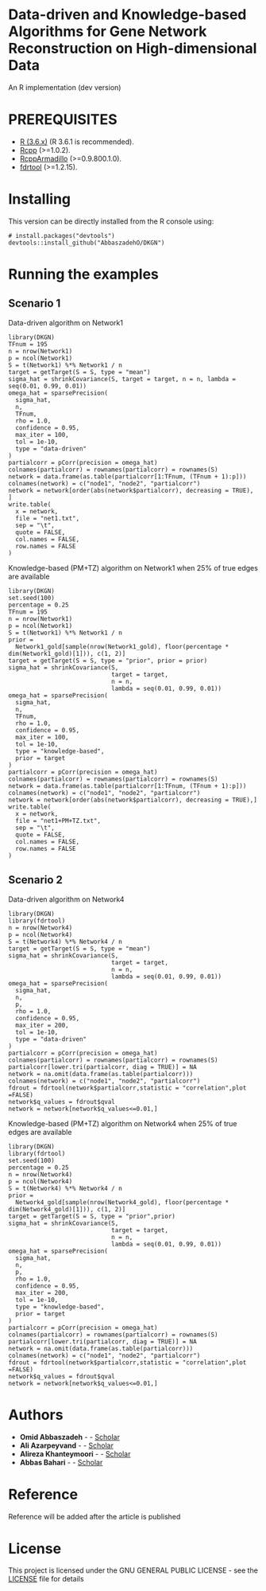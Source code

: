 # Data-driven and Knowledge-based Algorithms for Gene Network Reconstruction on High-dimensional Data
An R implementation (dev version)

# PREREQUISITES
* [R (3.6.x)](https://cran.r-project.org/bin/windows/base/) (R 3.6.1 is recommended).
* [Rcpp](https://cran.r-project.org/web/packages/Rcpp/index.html) (>=1.0.2).
* [RcppArmadillo](https://cran.r-project.org/web/packages/RcppArmadillo/RcppArmadillo.pdf) (>=0.9.800.1.0).
* [fdrtool](https://cran.r-project.org/web/packages/fdrtool/index.html) (>=1.2.15).

# Installing
This version can be directly installed from the R console using:

```
# install.packages("devtools")
devtools::install_github("AbbaszadehO/DKGN")
```

# Running the examples
## Scenario 1 ##

Data-driven algorithm on Network1 

```
library(DKGN)
TFnum = 195
n = nrow(Network1)
p = ncol(Network1)
S = t(Network1) %*% Network1 / n
target = getTarget(S = S, type = "mean")
sigma_hat = shrinkCovariance(S, target = target, n = n, lambda = seq(0.01, 0.99, 0.01))
omega_hat = sparsePrecision(
  sigma_hat,
  n,
  TFnum,
  rho = 1.0,
  confidence = 0.95,
  max_iter = 100,
  tol = 1e-10,
  type = "data-driven"
)
partialcorr = pCorr(precision = omega_hat)
colnames(partialcorr) = rownames(partialcorr) = rownames(S)
network = data.frame(as.table(partialcorr[1:TFnum, (TFnum + 1):p]))
colnames(network) = c("node1", "node2", "partialcorr")
network = network[order(abs(network$partialcorr), decreasing = TRUE), ]
write.table(
  x = network,
  file = "net1.txt",
  sep = "\t",
  quote = FALSE,
  col.names = FALSE,
  row.names = FALSE
)
```

Knowledge-based (PM+TZ) algorithm on Network1 when 25% of true edges are available

```
library(DKGN)
set.seed(100)
percentage = 0.25
TFnum = 195
n = nrow(Network1)
p = ncol(Network1)
S = t(Network1) %*% Network1 / n
prior =
  Network1_gold[sample(nrow(Network1_gold), floor(percentage * dim(Network1_gold)[1])), c(1, 2)]
target = getTarget(S = S, type = "prior", prior = prior)
sigma_hat = shrinkCovariance(S,
                             target = target,
                             n = n,
                             lambda = seq(0.01, 0.99, 0.01))
omega_hat = sparsePrecision(
  sigma_hat,
  n,
  TFnum,
  rho = 1.0,
  confidence = 0.95,
  max_iter = 100,
  tol = 1e-10,
  type = "knowledge-based",
  prior = target
)
partialcorr = pCorr(precision = omega_hat)
colnames(partialcorr) = rownames(partialcorr) = rownames(S)
network = data.frame(as.table(partialcorr[1:TFnum, (TFnum + 1):p]))
colnames(network) = c("node1", "node2", "partialcorr")
network = network[order(abs(network$partialcorr), decreasing = TRUE),]
write.table(
  x = network,
  file = "net1+PM+TZ.txt",
  sep = "\t",
  quote = FALSE,
  col.names = FALSE,
  row.names = FALSE
)
```

## Scenario 2 ##

Data-driven algorithm on Network4

```
library(DKGN)
library(fdrtool)
n = nrow(Network4)
p = ncol(Network4)
S = t(Network4) %*% Network4 / n
target = getTarget(S = S, type = "mean")
sigma_hat = shrinkCovariance(S,
                             target = target,
                             n = n,
                             lambda = seq(0.01, 0.99, 0.01))
omega_hat = sparsePrecision(
  sigma_hat,
  n,
  p,
  rho = 1.0,
  confidence = 0.95,
  max_iter = 200,
  tol = 1e-10,
  type = "data-driven"
)
partialcorr = pCorr(precision = omega_hat)
colnames(partialcorr) = rownames(partialcorr) = rownames(S)
partialcorr[lower.tri(partialcorr, diag = TRUE)] = NA
network = na.omit(data.frame(as.table(partialcorr)))
colnames(network) = c("node1", "node2", "partialcorr")
fdrout = fdrtool(network$partialcorr,statistic = "correlation",plot =FALSE)
network$q_values = fdrout$qval
network = network[network$q_values<=0.01,]
```

Knowledge-based (PM+TZ) algorithm on Network4 when 25% of true edges are available

```
library(DKGN)
library(fdrtool)
set.seed(100)
percentage = 0.25
n = nrow(Network4)
p = ncol(Network4)
S = t(Network4) %*% Network4 / n
prior =
  Network4_gold[sample(nrow(Network4_gold), floor(percentage * dim(Network4_gold)[1])), c(1, 2)]
target = getTarget(S = S, type = "prior",prior)
sigma_hat = shrinkCovariance(S,
                             target = target,
                             n = n,
                             lambda = seq(0.01, 0.99, 0.01))
omega_hat = sparsePrecision(
  sigma_hat,
  n,
  p,
  rho = 1.0,
  confidence = 0.95,
  max_iter = 200,
  tol = 1e-10,
  type = "knowledge-based",
  prior = target
)
partialcorr = pCorr(precision = omega_hat)
colnames(partialcorr) = rownames(partialcorr) = rownames(S)
partialcorr[lower.tri(partialcorr, diag = TRUE)] = NA
network = na.omit(data.frame(as.table(partialcorr)))
colnames(network) = c("node1", "node2", "partialcorr")
fdrout = fdrtool(network$partialcorr,statistic = "correlation",plot =FALSE)
network$q_values = fdrout$qval
network = network[network$q_values<=0.01,]
```

# Authors

* **Omid Abbaszadeh** - - [Scholar](https://scholar.google.com/citations?user=6J2pSg4AAAAJ&hl=en)
* **Ali Azarpeyvand** - - [Scholar](https://scholar.google.com/citations?user=XK7HXzMAAAAJ&hl=en)
* **Alireza Khanteymoori** - - [Scholar](https://scholar.google.com/citations?user=VAyELgcAAAAJ&hl=en)
* **Abbas Bahari** - - [Scholar](https://scholar.google.com/citations?user=9yNynDoAAAAJ&hl=en)

# Reference

Reference will be added after the article is published

# License

This project is licensed under the GNU GENERAL PUBLIC LICENSE - see the [LICENSE](LICENSE) file for details
